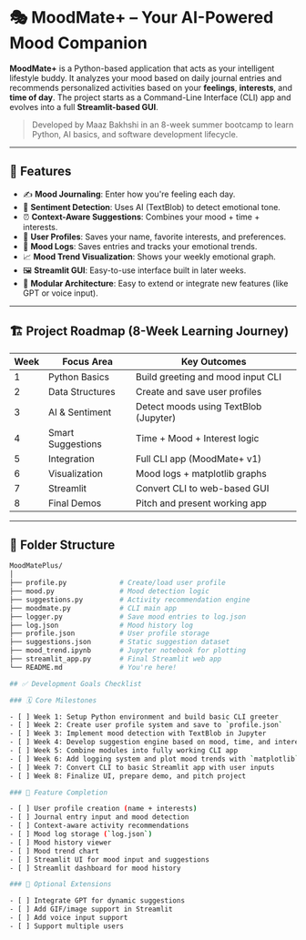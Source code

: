 # 🎭 MoodMate+ – Your AI-Powered Mood Companion

**MoodMate+** is a Python-based application that acts as your intelligent lifestyle buddy. It analyzes your mood based on daily journal entries and recommends personalized activities based on your **feelings**, **interests**, and **time of day**. The project starts as a Command-Line Interface (CLI) app and evolves into a full **Streamlit-based GUI**.

> Developed by Maaz Bakhshi in an 8-week summer bootcamp to learn Python, AI basics, and software development lifecycle.

---

## 📌 Features

- ✍️ **Mood Journaling**: Enter how you're feeling each day.
- 🧠 **Sentiment Detection**: Uses AI (TextBlob) to detect emotional tone.
- ⏰ **Context-Aware Suggestions**: Combines your mood + time + interests.
- 👤 **User Profiles**: Saves your name, favorite interests, and preferences.
- 🧾 **Mood Logs**: Saves entries and tracks your emotional trends.
- 📈 **Mood Trend Visualization**: Shows your weekly emotional graph.
- 🖼️ **Streamlit GUI**: Easy-to-use interface built in later weeks.
- 🧩 **Modular Architecture**: Easy to extend or integrate new features (like GPT or voice input).

---

## 🏗️ Project Roadmap (8-Week Learning Journey)

| Week | Focus Area | Key Outcomes |
|------|------------|--------------|
| 1 | Python Basics | Build greeting and mood input CLI |
| 2 | Data Structures | Create and save user profiles |
| 3 | AI & Sentiment | Detect moods using TextBlob (Jupyter) |
| 4 | Smart Suggestions | Time + Mood + Interest logic |
| 5 | Integration | Full CLI app (MoodMate+ v1) |
| 6 | Visualization | Mood logs + matplotlib graphs |
| 7 | Streamlit | Convert CLI to web-based GUI |
| 8 | Final Demos | Pitch and present working app |

---

## 📂 Folder Structure

```bash
MoodMatePlus/
│
├── profile.py             # Create/load user profile
├── mood.py                # Mood detection logic
├── suggestions.py         # Activity recommendation engine
├── moodmate.py            # CLI main app
├── logger.py              # Save mood entries to log.json
├── log.json               # Mood history log
├── profile.json           # User profile storage
├── suggestions.json       # Static suggestion dataset
├── mood_trend.ipynb       # Jupyter notebook for plotting
├── streamlit_app.py       # Final Streamlit web app
└── README.md              # You're here!

## ✅ Development Goals Checklist

### 🗓️ Core Milestones

- [ ] Week 1: Setup Python environment and build basic CLI greeter
- [ ] Week 2: Create user profile system and save to `profile.json`
- [ ] Week 3: Implement mood detection with TextBlob in Jupyter
- [ ] Week 4: Develop suggestion engine based on mood, time, and interests
- [ ] Week 5: Combine modules into fully working CLI app
- [ ] Week 6: Add logging system and plot mood trends with `matplotlib`
- [ ] Week 7: Convert CLI to basic Streamlit app with user inputs
- [ ] Week 8: Finalize UI, prepare demo, and pitch project

### 🔧 Feature Completion

- [ ] User profile creation (name + interests)
- [ ] Journal entry input and mood detection
- [ ] Context-aware activity recommendations
- [ ] Mood log storage (`log.json`)
- [ ] Mood history viewer
- [ ] Mood trend chart
- [ ] Streamlit UI for mood input and suggestions
- [ ] Streamlit dashboard for mood history

### 🌟 Optional Extensions

- [ ] Integrate GPT for dynamic suggestions
- [ ] Add GIF/image support in Streamlit
- [ ] Add voice input support
- [ ] Support multiple users
